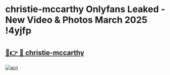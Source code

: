 # christie-mccarthy Onlyfans Leaked - New Video & Photos March 2025 !4yjfp

# <h2><a href="https://y9hdpi.iuczelnia.edu.pl?title=christie-mccarthy&ref=4yjfp">🔗👉 🔴 christie-mccarthy</a></h2>

[![acn](https://github.com/user-attachments/assets/0f9c940e-d8b0-45ae-aac7-cd30a18b3e1c)](https://y9hdpi.iuczelnia.edu.pl?title=christie-mccarthy&ref=4yjfp)

